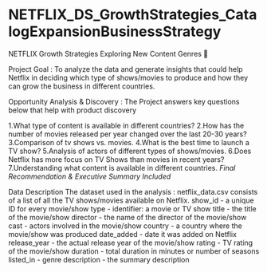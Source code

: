 # NETFLIX_DS_GrowthStrategies_CatalogExpansionBusinessStrategy
NETFLIX Growth Strategies Exploring New Content Genres 🎥

Project Goal : To analyze the data and generate insights that could help Netflix in deciding which type of shows/movies to produce and how they can grow the business in different countries.

Opportunity Analysis & Discovery : The Project answers key questions below that help with product discovery

1.What type of content is available in different countries?
2.How has the number of movies released per year changed over the last 20-30 years?
3.Comparison of tv shows vs. movies.
4.What is the best time to launch a TV show?
5.Analysis of actors of different types of shows/movies.
6.Does Netflix has more focus on TV Shows than movies in recent years?
7.Understanding what content is available in different countries.
_Final Recommendation & Executive Summary Included_


Data Description The dataset used in the analysis : netflix_data.csv consists of a list of all the TV shows/movies available on Netflix. show_id - a unique ID for every movie/show type - identifier: a movie or TV show title - the title of the movie/show director - the name of the director of the movie/show cast - actors involved in the movie/show country - a country where the movie/show was produced date_added - date it was added on Netflix release_year - the actual release year of the movie/show rating - TV rating of the movie/show duration - total duration in minutes or number of seasons listed_in - genre description - the summary description
